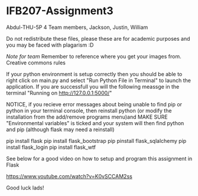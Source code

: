 # IFB207-Assignment3
Abdul-THU-5P 4  Team members, Jackson, Justin, William

Do not redistribute these files, please these are for academic purposes and you may be faced with plagarism :D

*Note for team*
Remember to reference where you get your images from.
Creative commons rules

If your python environment is setup correctly then you should be able to right click on main.py and select "Run Python File in Terminal" to launch the application. If you are successfull you will the following meassge in the terminal "Running on http://127.0.0.1:5000/"

NOTICE, if you recieve error messages about being unable to find pip or python in your terminal console, then reinstall python (or modify the installation from the add/remove programs menu)and MAKE SURE "Environmental variables" is ticked and your system will then find python and pip (although flask may need a reinstall)

pip install flask
pip install flask_bootstrap
pip pinstall flask_sqlalchemy
pip install flask_login
pip install flask_wtf

See below for a good video on how to setup and program this assignment in Flask 

https://www.youtube.com/watch?v=K0vSCCAM2ss

Good luck lads!